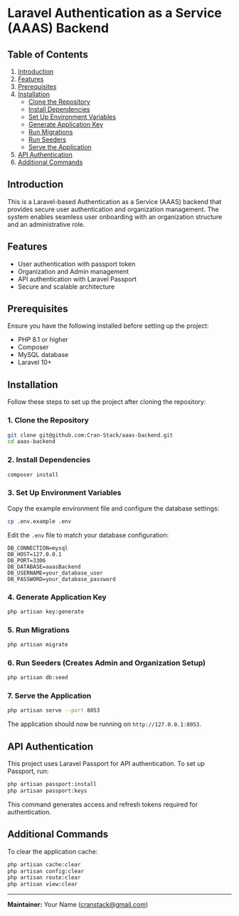 # Laravel Authentication as a Service (AAAS) Backend

## Table of Contents
1. [Introduction](#introduction)
2. [Features](#features)
3. [Prerequisites](#prerequisites)
4. [Installation](#installation)
   - [Clone the Repository](#1-clone-the-repository)
   - [Install Dependencies](#2-install-dependencies)
   - [Set Up Environment Variables](#3-set-up-environment-variables)
   - [Generate Application Key](#4-generate-application-key)
   - [Run Migrations](#5-run-migrations)
   - [Run Seeders](#6-run-seeders-creates-admin-and-organization-setup)
   - [Serve the Application](#7-serve-the-application)
5. [API Authentication](#api-authentication)
6. [Additional Commands](#additional-commands)

## Introduction
This is a Laravel-based Authentication as a Service (AAAS) backend that provides secure user authentication and organization management. The system enables seamless user onboarding with an organization structure and an administrative role.

## Features
- User authentication with passport token
- Organization and Admin management
- API authentication with Laravel Passport
- Secure and scalable architecture

## Prerequisites
Ensure you have the following installed before setting up the project:
- PHP 8.1 or higher
- Composer
- MySQL database
- Laravel 10+

## Installation
Follow these steps to set up the project after cloning the repository:

### 1. Clone the Repository
```sh
git clone git@github.com:Cran-Stack/aaas-backend.git
cd aaas-backend
```

### 2. Install Dependencies
```sh
composer install
```

### 3. Set Up Environment Variables
Copy the example environment file and configure the database settings:
```sh
cp .env.example .env
```
Edit the `.env` file to match your database configuration:
```env
DB_CONNECTION=mysql
DB_HOST=127.0.0.1
DB_PORT=3306
DB_DATABASE=aaasBackend
DB_USERNAME=your_database_user
DB_PASSWORD=your_database_password
```

### 4. Generate Application Key
```sh
php artisan key:generate
```

### 5. Run Migrations
```sh
php artisan migrate
```

### 6. Run Seeders (Creates Admin and Organization Setup)
```sh
php artisan db:seed
```

### 7. Serve the Application
```sh
php artisan serve --port 8053
```
The application should now be running on `http://127.0.0.1:8053`.

## API Authentication
This project uses Laravel Passport for API authentication. To set up Passport, run:
```sh
php artisan passport:install
php artisan passport:keys
```
This command generates access and refresh tokens required for authentication.

## Additional Commands
To clear the application cache:
```sh
php artisan cache:clear
php artisan config:clear
php artisan route:clear
php artisan view:clear
```
---
**Maintainer:** Your Name (cranstack@gmail.com)

